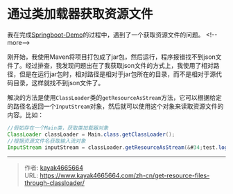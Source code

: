 # 通过类加载器获取资源文件

我在完成[Springboot-Demo](https://www.kayak4665664.com/zh-cn/springboot-demo/)的过程中，遇到了一个获取资源文件的问题。
&lt;!--more--&gt;

刚开始，我使用Maven将项目打包成了jar包，然后运行，程序报错找不到json文件了。经过排查，我发现问题出在了我获取json文件的方式上，我使用了相对路径，但是在运行jar包时，相对路径是相对于jar包所在的目录，而不是相对于源代码目录，这样就找不到json文件了。

解决的方法是使用`ClassLoader`类的`getResourceAsStream`方法，它可以根据给定的路径名返回一个`InputStream`对象，然后就可以使用这个对象来读取资源文件的内容。比如：

```java
//假如存在一个Main类，获取类加载器对象
ClassLoader classLoader = Main.class.getClassLoader();
//根据资源文件名获取输入流对象
InputStream inputStream = classLoader.getResourceAsStream(&#34;test.log&#34;);
```

---

> 作者: [kayak4665664](https://github.com/kayak4665664)  
> URL: https://www.kayak4665664.com/zh-cn/get-resource-files-through-classloader/  

